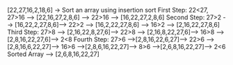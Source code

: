 [22,27,16,2,18,6] -> Sort an array using insertion sort
First Step:  22<27, 27>16 --> [22,16,27,2,8,6] --> 22>16 --> [16,22,27,2,8,6]
Second Step: 27>2 --> [16,22,2,27,8,6]--> 22>2 --> [16,2,22,27,8,6] --> 16>2 --> [2,16,22,27,8,6]
Third Step: 27>8 --> [2,16,22,8,27,6]--> 22>8 --> [2,16,8,22,27,6]--> 16>8 -->[2,8,16,22,27,6]--> 2<8 
Fourth Step: 27>6 -->[2,8,16,22,6,27]--> 22>6 -->[2,8,16,6,22,27]--> 16>6 -->[2,8,6,16,22,27]--> 8>6 -->[2,6,8,16,22,27]--> 2<6
Sorted Array --> [2,6,8,16,22,27]
